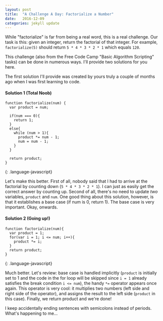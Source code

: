 ```yaml
---
layout: post
title:  "A Challenge A Day: Factorialize a Number"
date:   2016-12-09
categories: jekyll update
---
```


While "factorialize" is far from being a real word, this is a real challenge.
Our task is this: given an integer, return the factorial of that integer.
For example, `factorialize(5)` should return `5 * 4 * 3 * 2 * 1` which equals `120`.

This challenge (also from the Free Code Camp "Basic Algorithm Scripting" tasks) can be done in numerous ways. I'll provide two solutions for you here.

The first solution I'll provide was created by yours truly a couple of months ago when I was first learning to code.

#### Solution 1 (Total Noob)
```
function factorialize(num) {
  var product = num;

  if(num === 0){
    return 1;
  }
  else{
    while (num > 1){
      product *= num - 1;
      num = num - 1;
    }
  }

  return product;
}
```
{: .language-javascript}

Let's make this better. First of all, nobody said that I had to arrive at the factorial by counting down (`5 * 4 * 3 * 2 * 1`). I can just as easily get the correct answer by counting up. Second of all, there's no need to update *two* variables, `product` and `num`.  One good thing about this solution, however, is that it establishes a base case (if num is 0, return 1). The base case is very important. Okay, onwards.

#### Solution 2 (Going up!)
```
function factorialize(num){
  var product = 1;
  for(var i = 1; i <= num; i++){
    product *= i;
  }
  return product;
}
```
{: .language-javascript}

Much better. Let's review: base case is handled implicitly (`product` is initially set to 1 and the code in the for loop will be skipped since `i = 1` already satisfies the break condition `i <= num`), the handy `*=` operator appears once again. This operator is very cool: it multiplies two numbers (left side and right side of the operator), and assigns the result to the left side (`product` in this case). Finally, we return product and we're done!

I keep accidentally ending sentences with semicolons instead of periods. What's happening to me...
